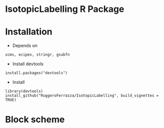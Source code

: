 IsotopicLabelling R Package
======

# Installation

* Depends on
```
xcms, ecipex, stringr, gsubfn
```

* Install devtools
```
install.packages("devtools")
```

* Install 
```
library(devtools)
install_github("RuggeroFerrazza/IsotopicLabelling", build_vignettes = TRUE) 
```

# Block scheme


